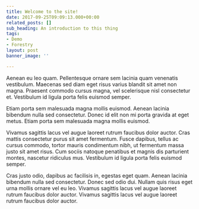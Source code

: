 ```yaml
---
title: Welcome to the site!
date: 2017-09-25T09:09:13.000+00:00
related_posts: []
sub_heading: An introduction to this thing
tags:
- Demo
- Forestry
layout: post
banner_image: ''

---
```

Aenean eu leo quam. Pellentesque ornare sem lacinia quam venenatis vestibulum. Maecenas sed diam eget risus varius blandit sit amet non magna. Praesent commodo cursus magna, vel scelerisque nisl consectetur et. Vestibulum id ligula porta felis euismod semper.

Etiam porta sem malesuada magna mollis euismod. Aenean lacinia bibendum nulla sed consectetur. Donec id elit non mi porta gravida at eget metus. Etiam porta sem malesuada magna mollis euismod.

Vivamus sagittis lacus vel augue laoreet rutrum faucibus dolor auctor. Cras mattis consectetur purus sit amet fermentum. Fusce dapibus, tellus ac cursus commodo, tortor mauris condimentum nibh, ut fermentum massa justo sit amet risus. Cum sociis natoque penatibus et magnis dis parturient montes, nascetur ridiculus mus. Vestibulum id ligula porta felis euismod semper.

Cras justo odio, dapibus ac facilisis in, egestas eget quam. Aenean lacinia bibendum nulla sed consectetur. Donec sed odio dui. Nullam quis risus eget urna mollis ornare vel eu leo. Vivamus sagittis lacus vel augue laoreet rutrum faucibus dolor auctor. Vivamus sagittis lacus vel augue laoreet rutrum faucibus dolor auctor.